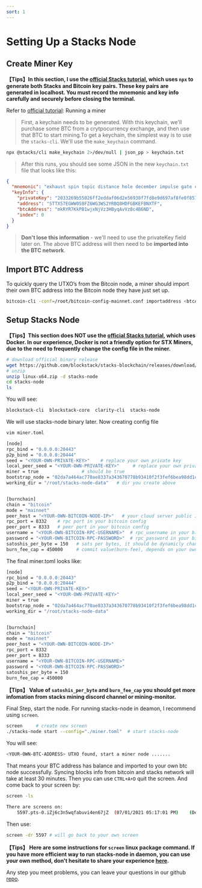```yaml
---
sort: 1
---
```

# Setting Up a Stacks Node

## Create Miner Key
**【Tips】In this section, I use the [official Stacks tutorial](https://docs.stacks.co/start-mining/mainnet), which uses `npx` to generate both Stacks and Bitcoin key pairs. These key pairs are generated in localhost. You must record the mnemonic and key info carefully and securely before closing the terminal.**



Refer to [official tutorial](https://docs.stacks.co/start-mining/mainnet): Running a miner

>First, a keychain needs to be generated. With this keychain, we'll purchase some BTC from a crytpocurrency exchange, and then use that BTC to start mining.To get a keychain, the simplest way is to use the `stacks-cli`. We'll use the `make_keychain` command.

```bash
npx @stacks/cli make_keychain 2>/dev/null | json_pp > keychain.txt
```

> After this runs, you should see some JSON in the new `keychain.txt` file that looks like this:

```json
{
  "mnemonic": "exhaust spin topic distance hole december impulse gate century absent breeze ostrich armed clerk oak peace want scrap auction sniff cradle siren blur blur",
  "keyInfo": {
    "privateKey": "2033269b55026ff2eddaf06d2e56938f7fd8e9d697af8fe0f857bb5962894d5801",
    "address": "STTX57EGWW058FZ6WG3WS2YRBQ8HDFGBKEFBNXTF",
    "btcAddress": "mkRYR7KkPB1wjxNjVz3HByqAvVz8c4B6ND",
    "index": 0
  }
}
```

> **Don't lose this information** - we'll need to use the privateKey field later on. The above BTC address will then need to be **imported into the BTC network**.


## Import BTC Address

To quickly query the UTXO’s from the Bitcoin node, a miner should import their own BTC address into the Bitcoin node they have just set up.

```bash
bitcoin-cli -conf=/root/bitcoin-config-mainnet.conf importaddress <btcAddress from JSON above>
```


## Setup Stacks Node

**【Tips】This section does NOT use the [official Stacks tutorial](https://docs.stacks.co/understand-stacks/running-mainnet-node), which uses Docker. In our experience, Docker is not a friendly option for STX Miners, due to the need to frequently change the config file in the miner.**


```bash
# download official binary release
wget https://github.com/blockstack/stacks-blockchain/releases/download/2.0.11.2.0-rc2/linux-x64.zip
# unzip
unzip linux-x64.zip -d stacks-node
cd stacks-node
ls
```
You will see:
```bash
blockstack-cli  blockstack-core  clarity-cli  stacks-node
```
We will use stacks-node binary later.
Now creating config file
```bash
vim miner.toml

[node]
rpc_bind = "0.0.0.0:20443"
p2p_bind = "0.0.0.0:20444"
seed = "<YOUR-OWN-PRIVATE-KEY>"    # replace your own private key
local_peer_seed = "<YOUR-OWN-PRIVATE-KEY>"     # replace your own private key
miner = true                # should be true
bootstrap_node = "02da7a464ac770ae8337a343670778b93410f2f3fef6bea98dd1c3e9224459d36b@seed-0.mainnet.stacks.co:20444,02afeae522aab5f8c99a00ddf75fbcb4a641e052dd48836408d9cf437344b63516@seed-1.mainnet.stacks.co:20444,03652212ea76be0ed4cd83a25c06e57819993029a7b9999f7d63c36340b34a4e62@seed-2.mainnet.stacks.co:20444"
working_dir = "/root/stacks-node-data"   # dir you create above 


[burnchain]
chain = "bitcoin"
mode = "mainnet"
peer_host = "<YOUR-OWN-BITCOIN-NODE-IP>"   # your cloud server public IP  
rpc_port = 8332    # rpc port in your bitcoin config
peer_port = 8333   # peer port in your bitcoin config
username = "<YOUR-OWN-BITCOIN-RPC-USERNAME>"  # rpc_username in your bitcoin config
password = "<YOUR-OWN-BITCOIN-RPC-PASSWORD>"  # rpc_password in your bitcoin config
satoshis_per_byte = 150   # sats per bytes, it should be dynamicly changed by bitcoin mempool situation, for now 2021.7.29, 150 sats/bytes is big enough for miner commit transaction 
burn_fee_cap = 450000     # commit value(burn-fee), depends on your own strategy
```

The final miner.toml looks like:
```bash
[node]
rpc_bind = "0.0.0.0:20443"
p2p_bind = "0.0.0.0:20444"
seed = "<YOUR-OWN-PRIVATE-KEY>"   
local_peer_seed = "<YOUR-OWN-PRIVATE-KEY>"     
miner = true                
bootstrap_node = "02da7a464ac770ae8337a343670778b93410f2f3fef6bea98dd1c3e9224459d36b@seed-0.mainnet.stacks.co:20444,02afeae522aab5f8c99a00ddf75fbcb4a641e052dd48836408d9cf437344b63516@seed-1.mainnet.stacks.co:20444,03652212ea76be0ed4cd83a25c06e57819993029a7b9999f7d63c36340b34a4e62@seed-2.mainnet.stacks.co:20444"
working_dir = "/root/stacks-node-data"   


[burnchain]
chain = "bitcoin"
mode = "mainnet"
peer_host = "<YOUR-OWN-BITCOIN-NODE-IP>"   
rpc_port = 8332    
peer_port = 8333   
username = "<YOUR-OWN-BITCOIN-RPC-USERNAME>"  
password = "<YOUR-OWN-BITCOIN-RPC-PASSWORD>" 
satoshis_per_byte = 150   
burn_fee_cap = 450000      
```
**【Tips】 Value of `satoshis_per_byte` and `burn_fee_cap` you should get more infomation from stacks mining discord channel or mining-monitor.**

Final Step, start the node. For running stacks-node in deamon, I recommend using `screen`.

```bash
screen     # create new screen
./stacks-node start --config="./miner.toml"  # start stacks-node
```

You will see:
```bash
<YOUR-OWN-BTC-ADDRESS> UTXO found, start a miner node .......
```
That means your BTC address has balance and imported to your own btc node successfully. Syncing blocks info from bitcoin and stacks network will take at least 30 minutes. Then you can use `CTRL+A+D` quit the screen. And come back to your screen by:
```bash
screen -ls

There are screens on:
	5597.pts-0.iZj6c3n5wqfabuvi4en67jZ	(07/01/2021 05:17:01 PM)	(Detached)
```

Then use:
```bash
screen -dr 5597 # will go back to your own screen
```
**【Tips】 Here are some instructions for  `screen` linux package command. If you have more efficient way to run stacks-node in daemon, you can use your own method, don't hesitate to share your experience [here](https://github.com/Daemon-Technologies/docs/issues).**


Any step you meet problems, you can leave your questions in our github [repo](https://github.com/Daemon-Technologies/docs/issues).
